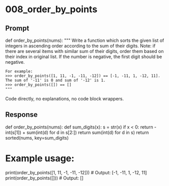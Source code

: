 # 008_order_by_points

## Prompt

def order_by_points(nums):
    """
    Write a function which sorts the given list of integers
    in ascending order according to the sum of their digits.
    Note: if there are several items with similar sum of their digits,
    order them based on their index in original list. If the number is negative, the first digit should be negative.

    For example:
    >>> order_by_points([1, 11, -1, -11, -12]) == [-1, -11, 1, -12, 11]. The sum of '-11' is 0 and sum of '-12' is 1.
    >>> order_by_points([]) == []
    """

Code directly, no explanations, no code block wrappers.

## Response

def order_by_points(nums):
    def sum_digits(x):
        s = str(x)
        if x < 0:
            return -int(s[1]) + sum(int(d) for d in s[2:])
        return sum(int(d) for d in s)
    return sorted(nums, key=sum_digits)

# Example usage:
print(order_by_points([1, 11, -1, -11, -12]))  # Output: [-1, -11, 1, -12, 11]
print(order_by_points([]))                      # Output: []

